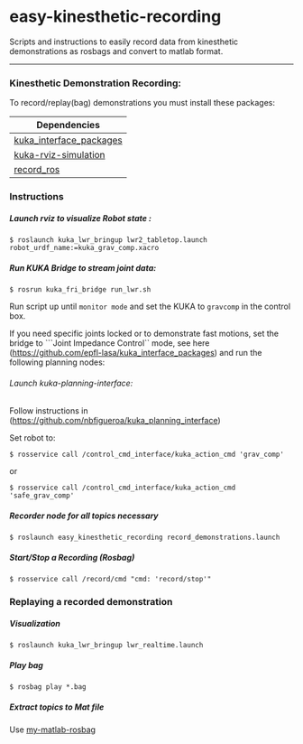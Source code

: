 # easy-kinesthetic-recording
Scripts and instructions to easily record data from kinesthetic demonstrations as rosbags and convert to matlab format.

---
### Kinesthetic Demonstration Recording:
To record/replay(bag) demonstrations you must install these packages:

| Dependencies  |
| ------------- |
| [kuka_interface_packages](https://github.com/nbfigueroa/kuka_interface_packages)    |
| [kuka-rviz-simulation](https://github.com/epfl-lasa/kuka-rviz-simulation)           |
| [record_ros](https://github.com/epfl-lasa/record_ros) |

### Instructions
##### Launch rviz to visualize Robot state :
```
$ roslaunch kuka_lwr_bringup lwr2_tabletop.launch robot_urdf_name:=kuka_grav_comp.xacro
```

##### Run KUKA Bridge to stream joint data:
```
$ rosrun kuka_fri_bridge run_lwr.sh
```
Run script up until ```monitor mode``` and set the KUKA to ```gravcomp``` in the control box. 

If you need specific joints locked or to demonstrate fast motions, set the bridge to ```Joint Impedance Control`` mode, see here (https://github.com/epfl-lasa/kuka_interface_packages) and run the following planning nodes:

###### Launch kuka-planning-interface:
Follow instructions in (https://github.com/nbfigueroa/kuka_planning_interface)

Set robot to:
```
$ rosservice call /control_cmd_interface/kuka_action_cmd 'grav_comp'
```
or
```
$ rosservice call /control_cmd_interface/kuka_action_cmd 'safe_grav_comp'
```

##### Recorder node for all topics necessary
```
$ roslaunch easy_kinesthetic_recording record_demonstrations.launch
```

##### Start/Stop a Recording (Rosbag)
```
$ rosservice call /record/cmd "cmd: 'record/stop'"
```

### Replaying a recorded demonstration
##### Visualization
```
$ roslaunch kuka_lwr_bringup lwr_realtime.launch
```
##### Play bag
```
$ rosbag play *.bag
```

##### Extract topics to Mat file
Use  [my-matlab-rosbag](https://github.com/nbfigueroa/my_matlab_rosbag)

